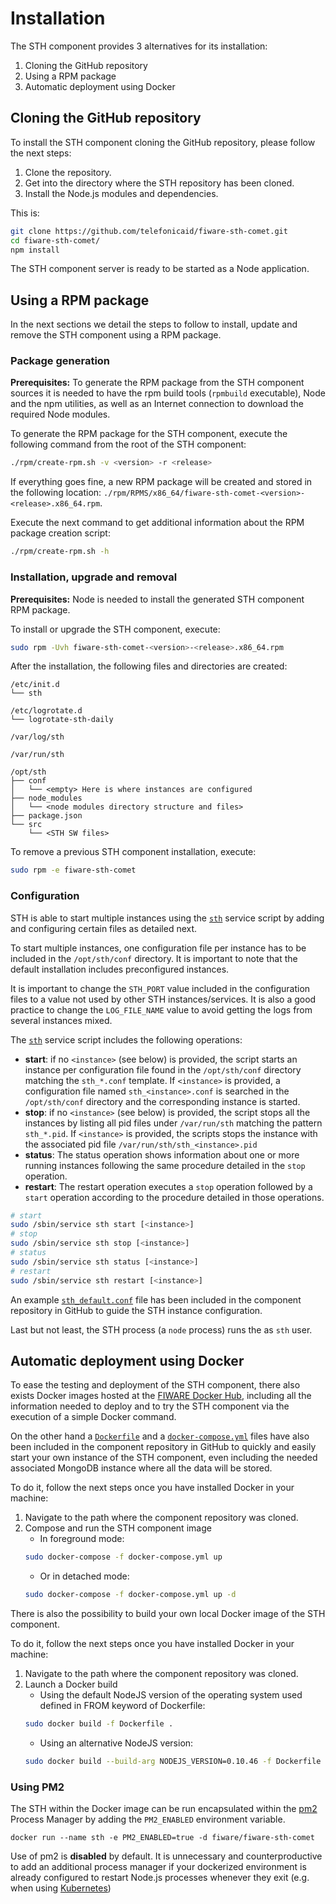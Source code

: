 # Installation

The STH component provides 3 alternatives for its installation:

1.  Cloning the GitHub repository
2.  Using a RPM package
3.  Automatic deployment using Docker

## Cloning the GitHub repository

To install the STH component cloning the GitHub repository, please follow the next steps:

1.  Clone the repository.
2.  Get into the directory where the STH repository has been cloned.
3.  Install the Node.js modules and dependencies.

This is:

```bash
git clone https://github.com/telefonicaid/fiware-sth-comet.git
cd fiware-sth-comet/
npm install
```

The STH component server is ready to be started as a Node application.

## Using a RPM package

In the next sections we detail the steps to follow to install, update and remove the STH component using a RPM package.

### Package generation

**Prerequisites:** To generate the RPM package from the STH component sources it is needed to have the rpm build tools
(`rpmbuild` executable), Node and the npm utilities, as well as an Internet connection to download the required Node
modules.

To generate the RPM package for the STH component, execute the following command from the root of the STH component:

```bash
./rpm/create-rpm.sh -v <version> -r <release>
```

If everything goes fine, a new RPM package will be created and stored in the following location:
`./rpm/RPMS/x86_64/fiware-sth-comet-<version>-<release>.x86_64.rpm`.

Execute the next command to get additional information about the RPM package creation script:

```bash
./rpm/create-rpm.sh -h
```

### Installation, upgrade and removal

**Prerequisites:** Node is needed to install the generated STH component RPM package.

To install or upgrade the STH component, execute:

```bash
sudo rpm -Uvh fiware-sth-comet-<version>-<release>.x86_64.rpm
```

After the installation, the following files and directories are created:

```text
/etc/init.d
└── sth

/etc/logrotate.d
└── logrotate-sth-daily

/var/log/sth

/var/run/sth

/opt/sth
├── conf
│   └── <empty> Here is where instances are configured
├── node_modules
│   └── <node modules directory structure and files>
├── package.json
└── src
    └── <STH SW files>
```

To remove a previous STH component installation, execute:

```bash
sudo rpm -e fiware-sth-comet
```

### Configuration

STH is able to start multiple instances using the
[`sth`](https://github.com/telefonicaid/fiware-sth-comet/blob/master/rpm/SOURCES/etc/init.d/sth) service script by
adding and configuring certain files as detailed next.

To start multiple instances, one configuration file per instance has to be included in the `/opt/sth/conf` directory. It
is important to note that the default installation includes preconfigured instances.

It is important to change the `STH_PORT` value included in the configuration files to a value not used by other STH
instances/services. It is also a good practice to change the `LOG_FILE_NAME` value to avoid getting the logs from
several instances mixed.

The [`sth`](https://github.com/telefonicaid/fiware-sth-comet/blob/master/rpm/SOURCES/etc/init.d/sth) service script
includes the following operations:

-   **start**: if no `<instance>` (see below) is provided, the script starts an instance per configuration file found in
    the `/opt/sth/conf` directory matching the `sth_*.conf` template. If `<instance>` is provided, a configuration file
    named `sth_<instance>.conf` is searched in the `/opt/sth/conf` directory and the corresponding instance is started.
-   **stop**: if no `<instance>` (see below) is provided, the script stops all the instances by listing all pid files
    under `/var/run/sth` matching the pattern `sth_*.pid`. If `<instance>` is provided, the scripts stops the instance
    with the associated pid file `/var/run/sth/sth_<instance>.pid`
-   **status**: The status operation shows information about one or more running instances following the same procedure
    detailed in the `stop` operation.
-   **restart**: The restart operation executes a `stop` operation followed by a `start` operation according to the
    procedure detailed in those operations.

```bash
# start
sudo /sbin/service sth start [<instance>]
# stop
sudo /sbin/service sth stop [<instance>]
# status
sudo /sbin/service sth status [<instance>]
# restart
sudo /sbin/service sth restart [<instance>]
```

An example
[`sth_default.conf`](https://github.com/telefonicaid/fiware-sth-comet/blob/master/rpm/EXAMPLES/sth_default.conf) file
has been included in the component repository in GitHub to guide the STH instance configuration.

<!-- textlint-disable write-good -->

Last but not least, the STH process (a `node` process) runs the as `sth` user.

<!-- textlint-enable write-good -->

## Automatic deployment using Docker

To ease the testing and deployment of the STH component, there also exists Docker images hosted at the
[FIWARE Docker Hub](https://hub.docker.com/r/fiware/sth-comet/), including all the information needed to deploy and to
try the STH component via the execution of a simple Docker command.

On the other hand a [`Dockerfile`](https://github.com/telefonicaid/fiware-sth-comet/blob/master/Dockerfile) and a
[`docker-compose.yml`](https://github.com/telefonicaid/fiware-sth-comet/blob/master/docker-compose.yml) files have also
been included in the component repository in GitHub to quickly and easily start your own instance of the STH component,
even including the needed associated MongoDB instance where all the data will be stored.

To do it, follow the next steps once you have installed Docker in your machine:

1.  Navigate to the path where the component repository was cloned.
2.  Compose and run the STH component image
    -   In foreground mode:
    ```bash
    sudo docker-compose -f docker-compose.yml up
    ```
    -   Or in detached mode:
    ```bash
    sudo docker-compose -f docker-compose.yml up -d
    ```

There is also the possibility to build your own local Docker image of the STH component.

To do it, follow the next steps once you have installed Docker in your machine:

1.  Navigate to the path where the component repository was cloned.
2.  Launch a Docker build
    -   Using the default NodeJS version of the operating system used defined in FROM keyword of Dockerfile:
    ```bash
    sudo docker build -f Dockerfile .
    ```
    -   Using an alternative NodeJS version:
    ```bash
    sudo docker build --build-arg NODEJS_VERSION=0.10.46 -f Dockerfile .
    ```

### Using PM2

The STH within the Docker image can be run encapsulated within the [pm2](http://pm2.keymetrics.io/) Process Manager by
adding the `PM2_ENABLED` environment variable.

```console
docker run --name sth -e PM2_ENABLED=true -d fiware/fiware-sth-comet
```

Use of pm2 is **disabled** by default. It is unnecessary and counterproductive to add an additional process manager if
your dockerized environment is already configured to restart Node.js processes whenever they exit (e.g. when using
[Kubernetes](https://kubernetes.io/))
